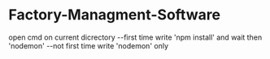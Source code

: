 # Factory-Managment-Software
open cmd on current dicrectory
--first time 
write 'npm install' and wait then 'nodemon'
--not first time
write 'nodemon' only 

